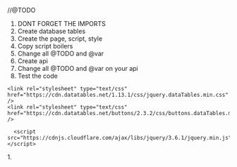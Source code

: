 //@TODO

1. DONT FORGET THE IMPORTS
2. Create database tables
3. Create the page, script, style
4. Copy script boilers
5. Change all @TODO and @var
6. Create api
7. Change all @TODO and @var on your api
8. Test the code

 <link
      href="https://cdn.jsdelivr.net/npm/bootstrap@5.2.3/dist/css/bootstrap.min.css"
      rel="stylesheet"
      integrity="sha384-rbsA2VBKQhggwzxH7pPCaAqO46MgnOM80zW1RWuH61DGLwZJEdK2Kadq2F9CUG65"
      crossorigin="anonymous"
    />

    <link rel="stylesheet" type="text/css" href="https://cdn.datatables.net/1.13.1/css/jquery.dataTables.min.css" />
    <link rel="stylesheet" type="text/css" href="https://cdn.datatables.net/buttons/2.3.2/css/buttons.dataTables.min.css" />
<link rel="stylesheet" type="text/css" href="https://cdn.datatables.net/responsive/2.4.0/css/responsive.dataTables.min.css" />


      <script src="https://cdnjs.cloudflare.com/ajax/libs/jquery/3.6.1/jquery.min.js"></script>
  <script
    src="https://cdn.jsdelivr.net/npm/bootstrap@5.2.3/dist/js/bootstrap.bundle.min.js"
    integrity="sha384-kenU1KFdBIe4zVF0s0G1M5b4hcpxyD9F7jL+jjXkk+Q2h455rYXK/7HAuoJl+0I4"
    crossorigin="anonymous"
  ></script>
  <script
    src="https://cdn.jsdelivr.net/npm/@popperjs/core@2.11.6/dist/umd/popper.min.js"
    integrity="sha384-oBqDVmMz9ATKxIep9tiCxS/Z9fNfEXiDAYTujMAeBAsjFuCZSmKbSSUnQlmh/jp3"
    crossorigin="anonymous"
  ></script>
  <script
    src="https://cdn.jsdelivr.net/npm/bootstrap@5.2.3/dist/js/bootstrap.min.js"
    integrity="sha384-cuYeSxntonz0PPNlHhBs68uyIAVpIIOZZ5JqeqvYYIcEL727kskC66kF92t6Xl2V"
    crossorigin="anonymous"
  ></script>
  <script src="https://cdn.jsdelivr.net/npm/bootstrap@5.2.3/dist/js/bootstrap.min.js"></script>
  <script src="https://cdn.datatables.net/1.13.1/js/jquery.dataTables.min.js"></script>

  <script src="https://cdn.datatables.net/buttons/2.3.2/js/dataTables.buttons.min.js"></script>
  <script src="https://cdnjs.cloudflare.com/ajax/libs/jszip/3.1.3/jszip.min.js"></script>
  <script type="text/javascript" src="https://cdnjs.cloudflare.com/ajax/libs/pdfmake/0.1.36/pdfmake.min.js"></script>
<script type="text/javascript" src="https://cdnjs.cloudflare.com/ajax/libs/pdfmake/0.1.36/vfs_fonts.js"></script>
  <script src="https://cdn.datatables.net/buttons/2.3.2/js/buttons.html5.min.js
  "></script>
  <script src="https://cdn.datatables.net/buttons/2.3.2/js/buttons.print.min.js
  "></script>
  <script src="https://cdn.datatables.net/buttons/1.7.1/js/buttons.colVis.min.js
  "></script>
<script src="https://cdn.datatables.net/responsive/2.4.0/js/dataTables.responsive.min.js"></script>1.
  <script src="script.js"></script>
 